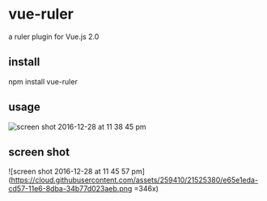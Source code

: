 # vue-ruler
a ruler plugin for Vue.js 2.0


## install
npm install vue-ruler

## usage
![screen shot 2016-12-28 at 11 38 45 pm](https://cloud.githubusercontent.com/assets/259410/21525249/f7d199ea-cd56-11e6-8476-88fb1077a5f4.png)

## screen shot
![screen shot 2016-12-28 at 11 45 57 pm](https://cloud.githubusercontent.com/assets/259410/21525380/e65e1eda-cd57-11e6-8dba-34b77d023aeb.png =346x)
